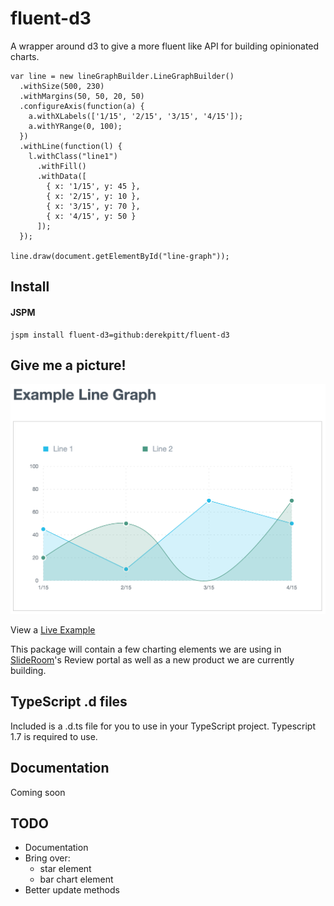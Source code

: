 # fluent-d3

A wrapper around d3 to give a more fluent like API for building opinionated charts.

    var line = new lineGraphBuilder.LineGraphBuilder()
      .withSize(500, 230)
      .withMargins(50, 50, 20, 50)
      .configureAxis(function(a) {
        a.withXLabels(['1/15', '2/15', '3/15', '4/15']);
        a.withYRange(0, 100);
      })
      .withLine(function(l) {
        l.withClass("line1")
          .withFill()
          .withData([
            { x: '1/15', y: 45 },
            { x: '2/15', y: 10 },
            { x: '3/15', y: 70 },
            { x: '4/15', y: 50 }
          ]);
      });

    line.draw(document.getElementById("line-graph"));

## Install
#### JSPM

    jspm install fluent-d3=github:derekpitt/fluent-d3

## Give me a picture!

![Example Line Graph](https://raw.githubusercontent.com/derekpitt/fluent-d3/master/examples/example.png)

View a [Live Example](https://rawgit.com/derekpitt/fluent-d3/master/examples/index.html)


This package will contain a few charting elements we are using in [SlideRoom](http://www.slideroom.com)'s Review portal as well as a new product we are currently building.

## TypeScript .d files

Included is a .d.ts file for you to use in your TypeScript project. Typescript 1.7 is required to use.

## Documentation

Coming soon

## TODO

- Documentation
- Bring over:
    - star element
    - bar chart element
- Better update methods
